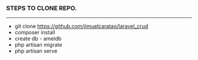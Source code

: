 ### STEPS TO CLONE REPO.
-----------
- git clone https://github.com/jimuelcaratao/laravel_crud
- composer install
- create db - ameldb
- php artisan migrate
- php artisan serve
